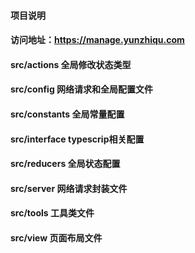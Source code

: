 #### 项目说明
#### 访问地址：https://manage.yunzhiqu.com

#### src/actions  全局修改状态类型
#### src/config 网络请求和全局配置文件
#### src/constants 全局常量配置
#### src/interface typescrip相关配置
#### src/reducers 全局状态配置
#### src/server 网络请求封装文件
#### src/tools 工具类文件
#### src/view 页面布局文件
